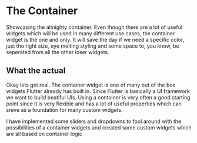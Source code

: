 # The Container

Showcasing the almighty container. Even though there are a lot of useful widgets which will be used in many different use cases, the container widget is the one and only. It will save the day if we need a specific color, just the right size, eye melting styling and some space to, you know, be seperated from all the other loser widgets.

## What the actual

Okay lets get real. The container widget is one of many out of the box widgets Flutter already has built in. Since Flutter is basically a UI framework we want to build beatiful UIs. Using a container is very often a good starting point since it is very flexible and has a lot of useful properties which can sreve as a foundation for many custom widgets.

I have implemented some sliders and dropdowns to fool around with the possibilities of a container widgets and created some custom widgets which are all based on container logic
